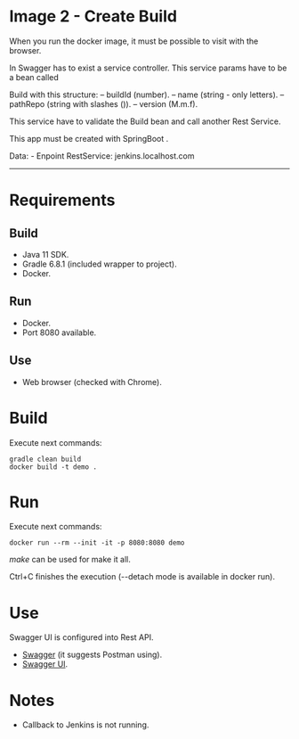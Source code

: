 # Image 2 - Create Build

When you run the docker image, it must be possible to visit with the browser.

In Swagger has to exist a service controller. This service params have to be a  bean called

Build with this structure:
	– buildId (number).
	– name (string - only letters).
	– pathRepo (string with slashes (\)).
	– version (M.m.f).
	
This service have to validate the Build bean and call another Rest Service.

This app must be created with  SpringBoot .

Data:
	- Enpoint RestService: jenkins.localhost.com

------------

# Requirements

## Build

* Java 11 SDK.
* Gradle 6.8.1 (included wrapper to project).
* Docker.

## Run

* Docker.
* Port 8080 available.

## Use

* Web browser (checked with Chrome).

# Build

Execute next commands:

```
gradle clean build
docker build -t demo .
```

# Run

Execute next commands:

```
docker run --rm --init -it -p 8080:8080 demo
```

*make* can be used for make it all.

Ctrl+C finishes the execution (--detach mode is available in docker run).

# Use

Swagger UI is configured into Rest API. 

* [Swagger](http://localhost:8080/v2/api-docs) (it suggests Postman using).
* [Swagger UI](http://localhost:8080/swagger-ui.html).

# Notes

* Callback to Jenkins is not running.